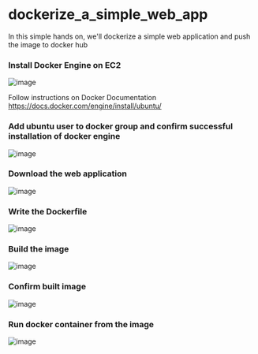 # dockerize_a_simple_web_app
In this simple hands on, we'll dockerize a simple web application and push the image to docker hub <br>


### Install Docker Engine on EC2
![image](https://github.com/user-attachments/assets/73a32a07-8bf9-4e6c-844b-7736c37d1da9) <br>

Follow instructions on Docker Documentation https://docs.docker.com/engine/install/ubuntu/ <br>

### Add ubuntu user to docker group and confirm successful installation of docker engine 
![image](https://github.com/user-attachments/assets/d6459831-2e62-4098-9c5e-4c2a5ddd1391) <br>


### Download the web application
![image](https://github.com/user-attachments/assets/ab1a9c74-18c0-42e5-a54c-d35758397631) <br>

### Write the Dockerfile
![image](https://github.com/user-attachments/assets/9e812c7b-d30b-4ad9-a66e-7cdd80909ffd) <br>

### Build the image
![image](https://github.com/user-attachments/assets/96442f6b-2e75-4d58-84fa-1fe38e7d659e) <br>

### Confirm built image
![image](https://github.com/user-attachments/assets/d5ce3bfb-23bc-4396-a0b6-11e8183a0b06) <br>

### Run docker container from the image
![image](https://github.com/user-attachments/assets/fc47bfe3-ffc1-461f-af61-c8acaf823073) <br>








